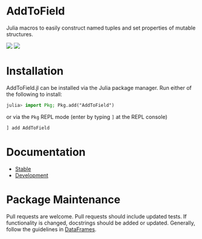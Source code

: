 # AddToField

Julia macros to easily construct named tuples and set properties of mutable structures. 

[![](https://img.shields.io/badge/docs-stable-blue.svg)](https://pdeffebach.github.io/AddToField.jl/stable)
[![](https://img.shields.io/badge/docs-dev-blue.svg)](https://pdeffebach.github.io/AddToField.jl/dev)

# Installation 

AddToField.jl can be installed via the Julia package manager. Run either of the following to install:

```julia
julia> import Pkg; Pkg.add("AddToField")
```

or via the `Pkg` REPL mode (enter by typing `]` at the REPL console)

```julia
] add AddToField
```

# Documentation

* [Stable](https://pdeffebach.github.io/AddToField.jl/stable)
* [Development](https://pdeffebach.github.io/AddToField.jl/dev)

# Package Maintenance

Pull requests are welcome. Pull requests should include updated tests. If
functionality is changed, docstrings should be added or updated. Generally,
follow the guidelines in
[DataFrames](https://github.com/JuliaData/DataFrames.jl/blob/master/CONTRIBUTING.md).

